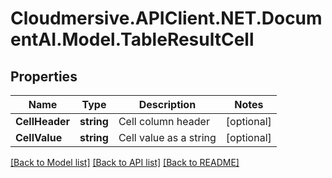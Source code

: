 # Cloudmersive.APIClient.NET.DocumentAI.Model.TableResultCell
## Properties

Name | Type | Description | Notes
------------ | ------------- | ------------- | -------------
**CellHeader** | **string** | Cell column header | [optional] 
**CellValue** | **string** | Cell value as a string | [optional] 

[[Back to Model list]](../README.md#documentation-for-models) [[Back to API list]](../README.md#documentation-for-api-endpoints) [[Back to README]](../README.md)

